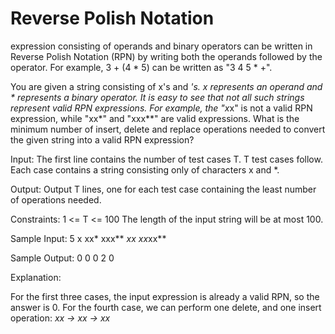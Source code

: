 Reverse Polish Notation
=======================

expression consisting of operands and binary operators can be written in Reverse Polish Notation (RPN) by writing both the operands followed by the operator. For example, 3 + (4 * 5) can be written as "3 4 5 * +".
 
 You are given a string consisting of x's and *'s. x represents an operand and * represents a binary operator. It is easy to see that not all such strings represent valid RPN expressions. For example, the "x*x" is not a valid RPN expression, while "xx*" and "xxx**" are valid expressions. What is the minimum number of insert, delete and replace operations needed to convert the given string into a valid RPN expression?
  
Input:
The first line contains the number of test cases T. T test cases follow. Each case contains a string consisting only of characters x and *.
   
Output:
Output T lines, one for each test case containing the least number of operations needed.
    
Constraints:
1 <= T <= 100
The length of the input string will be at most 100.

Sample Input:
5
x
xx*
xxx**
*xx
xx*xx**

Sample Output:
0
0
0
2
0

Explanation:
 
For the first three cases, the input expression is already a valid RPN, so the answer is 0.
For the fourth case, we can perform one delete, and one insert operation: *xx -> xx -> xx*
